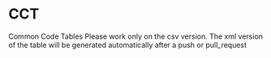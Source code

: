 # CCT
Common Code Tables
Please work only on the csv version. The xml version of the table will be generated automatically after a push or pull_request
